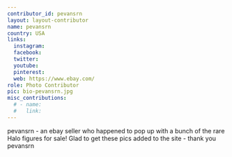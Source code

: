 ```yaml
---
contributor_id: pevansrn
layout: layout-contributor
name: pevansrn
country: USA
links:
  instagram: 
  facebook:
  twitter: 
  youtube:
  pinterest: 
  web: https://www.ebay.com/
role: Photo Contributor
pic: bio-pevansrn.jpg
misc_contributions:
  # - name:  
  #   link: 
---
```

pevansrn - an ebay seller who happened to pop up with a bunch of the rare Halo figures for sale! Glad to get these pics added to the site - thank you pevansrn